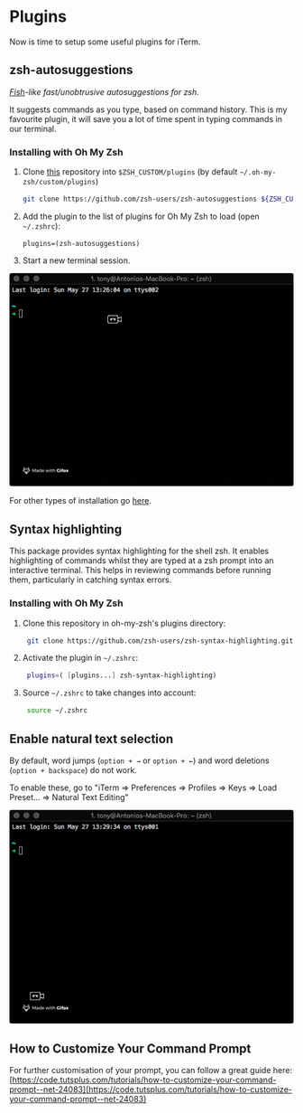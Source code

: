 # Plugins

Now is time to setup some useful plugins for iTerm.

## zsh-autosuggestions

[_Fish_](http://fishshell.com/)_-like fast/unobtrusive autosuggestions for zsh._

It suggests commands as you type, based on command history. This is my favourite plugin, it will save you a lot of time spent in typing commands in our terminal.

### Installing with Oh My Zsh

1. Clone [this](https://github.com/zsh-users/zsh-autosuggestions) repository into `$ZSH_CUSTOM/plugins` \(by default `~/.oh-my-zsh/custom/plugins`\)

   ```bash
   git clone https://github.com/zsh-users/zsh-autosuggestions ${ZSH_CUSTOM:-~/.oh-my-zsh/custom}/plugins/zsh-autosuggestions
   ```

2. Add the plugin to the list of plugins for Oh My Zsh to load \(open `~/.zshrc`\):

   ```text
   plugins=(zsh-autosuggestions)
   ```

3. Start a new terminal session.

![](../.gitbook/assets/2018-05-27-13.29.41.gif)

For other types of installation go [here](https://github.com/zsh-users/zsh-autosuggestions/blob/master/INSTALL.md).

## Syntax highlighting

This package provides syntax highlighting for the shell zsh. It enables highlighting of commands whilst they are typed at a zsh prompt into an interactive terminal. This helps in reviewing commands before running them, particularly in catching syntax errors.

### Installing with Oh My Zsh

1. Clone this repository in oh-my-zsh's plugins directory:

   ```bash
    git clone https://github.com/zsh-users/zsh-syntax-highlighting.git ${ZSH_CUSTOM:-~/.oh-my-zsh/custom}/plugins/zsh-syntax-highlighting
   ```

2. Activate the plugin in `~/.zshrc`:

   ```bash
    plugins=( [plugins...] zsh-syntax-highlighting)
   ```

3. Source `~/.zshrc` to take changes into account:

   ```bash
    source ~/.zshrc
   ```

## Enable natural text selection

By default, word jumps \(`option + →` or `option + ←`\) and word deletions \(`option + backspace`\) do not work. 

To enable these, go to "iTerm =&gt; Preferences =&gt; Profiles =&gt; Keys =&gt; Load Preset... =&gt; Natural Text Editing"

![](../.gitbook/assets/2018-05-27-13.37.12.gif)

## How to Customize Your Command Prompt

For further customisation of your prompt, you can follow a great guide here: [https://code.tutsplus.com/tutorials/how-to-customize-your-command-prompt--net-24083](https://code.tutsplus.com/tutorials/how-to-customize-your-command-prompt--net-24083)

